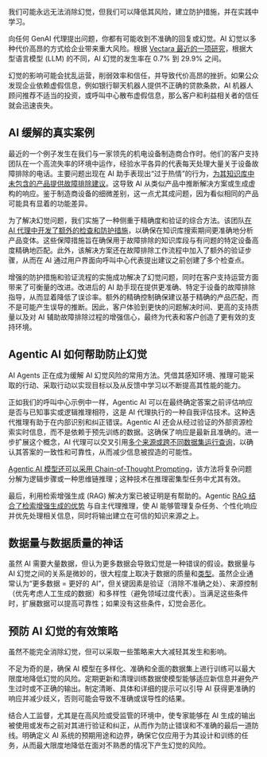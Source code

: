 我们可能永远无法消除幻觉，但我们可以降低其风险，建立防护措施，并在实践中学习。

向任何 GenAI 代理提出问题，你都有可能收到不准确的回复或幻觉。AI 幻觉以多种代价高昂的方式给企业带来重大风险。根据 [Vectara 最近的一项研究](https://github.com/vectara/hallucination-leaderboard)，根据大型语言模型 (LLM) 的不同，AI 幻觉的发生率在 0.7% 到 29.9% 之间。

幻觉的影响可能会扰乱运营，削弱效率和信任，并导致代价高昂的挫折。如果公众发现企业依赖虚假信息，例如银行聊天机器人提供不正确的贷款条款，AI 机器人顾问推荐不适当的投资，或呼叫中心散布虚假信息，那么客户和利益相关者的信任就会迅速丧失。

## AI 缓解的真实案例

最近的一个例子发生在我们与一家领先的机电设备制造商合作时。他们的客户支持团队在一个高流失率的环境中运作，经验水平各异的代表每天处理大量关于设备故障排除的电话。主要问题出现在 AI 助手表现出“过于热情”的行为，[为其知识库中未包含的产品提供故障排除建议](https://thenewstack.io/new-laravel-related-offerings-include-octane-alternative/)。这导致 AI 从类似产品中推断解决方案或生成虚构的响应。鉴于制造商设备的细微差别，这一点尤其成问题，因为看似相同的产品可能具有显着的功能差异。

为了解决幻觉问题，我们实施了一种侧重于精确度和验证的综合方法。该团队[在 AI 代理中开发了额外的检查和防护措施](https://thenewstack.io/ai-agents-transform-platform-engineering-at-microsoft/)，以确保在知识库搜索期间更准确地分析产品变体。这些保障措施旨在确保用于故障排除的知识库段与有问题的特定设备高度精确地匹配。此外，该解决方案还在故障排除工作流程中加入了额外的验证步骤，从而在 AI 通过用户界面向呼叫中心代表提出建议之前创建了多个检查点。

增强的防护措施和验证流程的实施成功解决了幻觉问题，同时在客户支持运营方面带来了可衡量的改进。改进后的 AI 助手现在提供更准确、特定于设备的故障排除指导，从而显着降低了误诊率。额外的精确控制确保建议基于精确的产品匹配，而不是可能产生误导的推断。因此，客户体验到更快的问题解决时间、更高的支持质量以及对 AI 辅助故障排除过程的增强信心，最终为代表和客户创造了更有效的支持环境。

## Agentic AI 如何帮助防止幻觉

AI Agents 正在成为缓解 AI 幻觉风险的常用方法。凭借其感知环境、推理可能采取的行动、采取行动以实现目标以及从反馈中学习以不断提高其性能的能力。

正如我们的呼叫中心示例中一样，Agentic AI 可以在最终确定答案之前评估响应是否与已知事实或逻辑推理相符，这是 AI 代理执行的一种自我评估技术。这种迭代推理有助于在内部识别和纠正错误。Agentic AI 还会从经过验证的外部资源检索实时信息，而不是依赖于预先训练的数据。这确保了响应是最新且准确的。进一步扩展这个概念，AI 代理可以交叉引用[多个来源或跨不同数据集运行查询](https://thenewstack.io/best-practices-collect-and-query-data-from-multiple-sources/)，以确认其答案的一致性和可靠性，从而减少信息被捏造的可能性。

[Agentic AI 模型还可以采用 Chain-of-Thought Prompting](https://thenewstack.io/how-to-add-reasoning-to-ai-agents-via-prompt-engineering/)，该方法将复杂问题分解为逻辑步骤或一种思维链推理；这种技术在推理密集型任务中尤其有效。

最后，利用检索增强生成 (RAG) 解决方案已被证明是有帮助的。Agentic [RAG 结合了检索增强生成的优势](https://thenewstack.io/advanced-retrieval-augmented-generation-rag-techniques/) 与自主代理推理，使 AI 能够管理复杂任务、个性化响应并优先处理相关信息，同时将输出建立在可信的知识来源之上。

## 数据量与数据质量的神话

虽然 AI 需要大量数据，但认为更多数据会导致幻觉是一种错误的假设。数据量与 AI 幻觉之间的关系是微妙的，很大程度上取决于数据的质量和[类型](https://thenewstack.io/redis-data-types-the-basics/)。虽然企业通常认为“更多数据 = 更好的 AI”，但关键因素是验证（消除不准确之处）、来源控制（优先考虑人工生成的数据）和多样性（避免领域过度代表）。当满足这些条件时，扩展数据可以提高可靠性；如果没有这些条件，幻觉会恶化。

## 预防 AI 幻觉的有效策略

虽然不能完全消除幻觉，但可以采取一些策略来大大减轻其发生和影响。

不足为奇的是，确保 AI 模型在多样化、准确和全面的数据集上进行训练可以最大限度地降低幻觉的风险。定期更新和清理训练数据使模型能够适应新信息并避免产生过时或不正确的输出。制定清晰、具体和详细的提示可以引导 AI 获得更准确的响应并减少歧义，否则可能会导致不准确或误导性的结果。

结合人工监督，尤其是在高风险或受监管的环境中，使专家能够在 AI 生成的输出被使用或发布之前对其进行验证和纠正，从而作为防止错误和不准确的最后一道防线。明确定义 AI 系统的预期用途和边界，确保它仅应用于为其设计和训练的任务，从而最大限度地降低在面对不熟悉的情况下产生幻觉的风险。